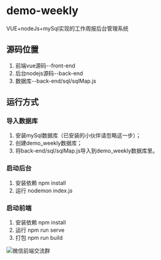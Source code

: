 # demo-weekly
VUE+nodeJs+mySql实现的工作周报后台管理系统


## 源码位置
1. 前端vue源码--front-end
2. 后台nodejs源码--back-end
3. 数据库--back-end/sql/sqlMap.js


## 运行方式
### 导入数据库
1. 安装mySql数据库（已安装的小伙伴请忽略这一步）；
2. 创建demo_weekly数据库；
3. 将back-end/sql/sqlMap.js导入到demo_weekly数据库里。

### 启动后台
1. 安装依赖
   npm install
2. 运行
   nodemon index.js

### 启动前端
1. 安装依赖
   npm install
2. 运行
   npm run serve
3. 打包
   npm run build
   
![微信前端交流群](http://daipianpian.com/common/images/weChatGroup.jpg)

